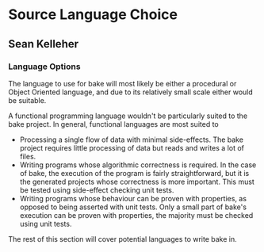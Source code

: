 Source Language Choice
======================

Sean Kelleher
-------------

### Language Options

The language to use for bake will most likely be either a procedural or Object
Oriented language, and due to its relatively small scale either would be
suitable.

A functional programming language wouldn't be particularly suited to the bake
project. In general, functional languages are most suited to

+ Processing a single flow of data with minimal side-effects. The bake project
    requires little processing of data but reads and writes a lot of files.
+ Writing programs whose algorithmic correctness is required. In the case of
    bake, the execution of the program is fairly straightforward, but it is the
    generated projects whose correctness is more important. This must be tested
    using side-effect checking unit tests.
+ Writing programs whose behaviour can be proven with properties, as opposed to
    being asserted with unit tests. Only a small part of bake's execution can be
    proven with properties, the majority must be checked using unit tests.

The rest of this section will cover potential languages to write bake in.
